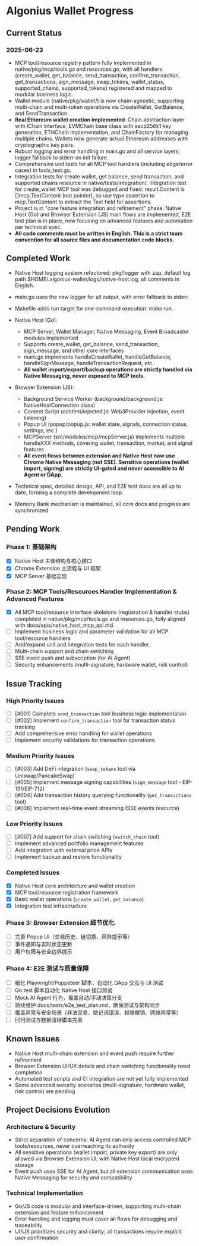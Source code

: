 # Algonius Wallet Progress

## Current Status

### 2025-06-23

- MCP tool/resource registry pattern fully implemented in native/pkg/mcp/tools.go and resources.go, with all handlers (create_wallet, get_balance, send_transaction, confirm_transaction, get_transactions, sign_message, swap_tokens, wallet_status, supported_chains, supported_tokens) registered and mapped to modular business logic.
- Wallet module (native/pkg/wallet/) is now chain-agnostic, supporting multi-chain and multi-token operations via CreateWallet, GetBalance, and SendTransaction.
- **Real Ethereum wallet creation implemented**: Chain abstraction layer with IChain interface, EVMChain base class with secp256k1 key generation, ETHChain implementation, and ChainFactory for managing multiple chains. Wallets now generate actual Ethereum addresses with cryptographic key pairs.
- Robust logging and error handling in main.go and all service layers; logger fallback to stderr on init failure.
- Comprehensive unit tests for all MCP tool handlers (including edge/error cases) in tools_test.go.
- Integration tests for create wallet, get balance, send transaction, and supported chains resource in native/tests/integration/. Integration test for create_wallet MCP tool was debugged and fixed: result.Content is []mcp.TextContent (not pointer), so use type assertion to mcp.TextContent to extract the Text field for assertions.
- Project is in "core feature integration and refinement" phase. Native Host (Go) and Browser Extension (JS) main flows are implemented, E2E test plan is in place, now focusing on advanced features and automation per technical spec.
- **All code comments must be written in English. This is a strict team convention for all source files and documentation code blocks.**

## Completed Work

- Native Host logging system refactored: pkg/logger with zap, default log path $HOME/.algonius-wallet/logs/native-host.log, all comments in English.
- main.go uses the new logger for all output, with error fallback to stderr.
- Makefile adds run target for one-command execution: make run.

- Native Host (Go):
  - MCP Server, Wallet Manager, Native Messaging, Event Broadcaster modules implemented
  - Supports create_wallet, get_balance, send_transaction, sign_message, and other core interfaces
  - main.go implements handleCreateWallet, handleGetBalance, handleSignMessage, handleTransactionRequest, etc.
  - **All wallet import/export/backup operations are strictly handled via Native Messaging, never exposed to MCP tools.**
- Browser Extension (JS):
  - Background Service Worker (background/background.js: NativeHostConnection class)
  - Content Script (content/injected.js: Web3Provider injection, event listening)
  - Popup UI (popup/popup.js: wallet state, signals, connection status, settings, etc.)
  - MCPServer (src/modules/mcp/mcpServer.js) implements multiple handleXXX methods, covering wallet, transaction, market, and signal features
  - **All event flows between extension and Native Host now use Chrome Native Messaging (not SSE). Sensitive operations (wallet import, signing) are strictly UI-gated and never accessible to AI Agent or DApp.**
- Technical spec, detailed design, API, and E2E test docs are all up to date, forming a complete development loop
- Memory Bank mechanism is maintained, all core docs and progress are synchronized

## Pending Work

### Phase 1: 基础架构

- [x] Native Host 主体结构与核心接口
- [x] Chrome Extension 主流程与 UI 框架
- [x] MCP Server 基础实现

### Phase 2: MCP Tools/Resources Handler Implementation & Advanced Features

- [x] All MCP tool/resource interface skeletons (registration & handler stubs) completed in native/pkg/mcp/tools.go and resources.go, fully aligned with docs/apis/native_host_mcp_api.md.
- [ ] Implement business logic and parameter validation for all MCP tool/resource handlers
- [ ] Add/expand unit and integration tests for each handler.
- [ ] Multi-chain support and chain switching
- [ ] SSE event push and subscription (for AI Agent)
- [ ] Security enhancements (multi-signature, hardware wallet, risk control)

## Issue Tracking

### High Priority Issues

- [ ] [#001] Complete `send_transaction` tool business logic implementation
- [ ] [#002] Implement `confirm_transaction` tool for transaction status tracking
- [ ] Add comprehensive error handling for wallet operations
- [ ] Implement security validations for transaction operations

### Medium Priority Issues

- [ ] [#003] Add DeFi integration (`swap_tokens` tool via Uniswap/PancakeSwap)
- [ ] [#005] Implement message signing capabilities (`sign_message` tool - EIP-191/EIP-712)
- [ ] [#004] Add transaction history querying functionality (`get_transactions` tool)
- [ ] [#006] Implement real-time event streaming (SSE events resource)

### Low Priority Issues

- [ ] [#007] Add support for chain switching (`switch_chain` tool)
- [ ] Implement advanced portfolio management features
- [ ] Add integration with external price APIs
- [ ] Implement backup and restore functionality

### Completed Issues

- [x] Native Host core architecture and wallet creation
- [x] MCP tool/resource registration framework
- [x] Basic wallet operations (`create_wallet`, `get_balance`)
- [x] Integration test infrastructure

### Phase 3: Browser Extension 细节优化

- [ ] 完善 Popup UI（交易历史、链切换、风险提示等）
- [ ] 事件通知与实时状态更新
- [ ] 用户权限与安全边界提示

### Phase 4: E2E 测试与质量保障

- [ ] 细化 Playwright/Puppeteer 脚本，自动化 DApp 交互与 UI 测试
- [ ] Go test 脚本自动化 Native Host 接口测试
- [ ] Mock AI Agent 行为，覆盖自动/手动决策分支
- [ ] 持续维护 docs/tests/e2e_test_plan.md，确保测试与架构同步
- [ ] 覆盖异常与安全场景（非法交易、助记词错误、权限撤销、网络异常等）
- [ ] 回归测试与数据清理脚本完善

## Known Issues

- Native Host multi-chain extension and event push require further refinement
- Browser Extension UI/UX details and chain switching functionality need completion
- Automated test scripts and CI integration are not yet fully implemented
- Some advanced security scenarios (multi-signature, hardware wallet, risk control) are pending

## Project Decisions Evolution

### Architecture & Security

- Strict separation of concerns: AI Agent can only access controlled MCP tools/resources, never overreaching its authority
- All sensitive operations (wallet import, private key export) are only allowed via Browser Extension UI, with Native Host local encrypted storage
- Event push uses SSE for AI Agent, but all extension communication uses Native Messaging for security and compatibility

### Technical Implementation

- Go/JS code is modular and interface-driven, supporting multi-chain extension and feature enhancement
- Error handling and logging must cover all flows for debugging and traceability
- UI/UX prioritizes security and clarity; all transactions require explicit user confirmation
